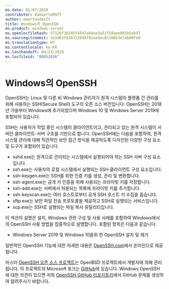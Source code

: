 ```yaml
---
ms.date: 01/07/2019
contributor: damaerteMSFT
author: maertendmsft
title: Windows의 OpenSSH
ms.product: windows-server
ms.openlocfilehash: 57126f38245f4547a04ea3a51f58aee865b5eb97
ms.sourcegitcommit: 3a3d62f938322849f81ee9ec01186b3e7ab90fe0
ms.translationtype: HT
ms.contentlocale: ko-KR
ms.lasthandoff: 04/23/2020
ms.locfileid: "80852036"
---
```

# <a name="openssh-in-windows"></a>Windows의 OpenSSH

OpenSSH는 Linux 및 다른 비 Windows 관리자가 원격 시스템의 플랫폼 간 관리를 위해 사용하는 SSH(Secure Shell) 도구의 오픈 소스 버전입니다. OpenSSH는 2018년 가을부터 Windows에 추가되었으며 Windows 10 및 Windows Server 2019에 포함되어 있습니다. 

SSH는 사용자가 작업 중인 시스템이 클라이언트이고, 관리되고 있는 원격 시스템이 서버인 클라이언트-서버 구조를 기반으로 합니다. OpenSSH에는 다음을 포함하여, 원격 시스템 관리에 대해 직관적인 보안 접근 방식을 제공하도록 디자인된 다양한 구성 요소 및 도구가 포함되어 있습니다.

* sshd.exe는 원격으로 관리되는 시스템에서 실행되어야 하는 SSH 서버 구성 요소입니다. 
* ssh.exe는 사용자의 로컬 시스템에서 실행되는 SSH 클라이언트 구성 요소입니다.
* ssh-keygen.exe는 SSH를 위한 인증 키를 생성, 관리 및 변환합니다. 
* ssh-agent.exe는 공개 키 인증을 위해 사용되는 프라이빗 키를 저장합니다.
* ssh-add.exe는 서버에서 허용되는 목록에 프라이빗 키를 추가합니다.
* ssh-keyscan.exe는 여러 호스트로부터 공개 SSH 호스트 키 수집을 돕습니다.
* sftp.exe는 보안 파일 전송 프로토콜을 제공하고 SSH로 실행되는 서비스입니다.
* scp.exe는 SSH로 실행되는 파일 복사 유틸리티입니다.

이 섹션의 설명은 설치, Windows 관련 구성 및 사용 사례를 포함하여 Windows에서의 OpenSSH 사용 방법을 집중적으로 설명합니다. 포함된 항목은 다음과 같습니다.
* Windows Server 2019 및 Windows 10을위 한 OpenSSH 설치 및 제거

일반적인 OpenSSH 기능에 대한 자세한 내용은 [OpenSSH.com](https://www.openssh.com/manual.html)에서 온라인으로 제공됩니다. 

마스터 [OpenSSH 오픈 소스 프로젝트](https://www.openssh.com)는 OpenBSD 프로젝트에서 개발자에 의해 관리됩니다. 이 프로젝트의 Microsoft 포크는 [GitHub](https://github.com/PowerShell/openssh-portable)에 있습니다.
Windows OpenSSH에 대한 의견이 있으면 저희 [OpenSSH GitHub 리포지토리](https://github.com/PowerShell/openssh-portable)에서 GitHub 문제를 생성하여 알려주시기 바랍니다. 
